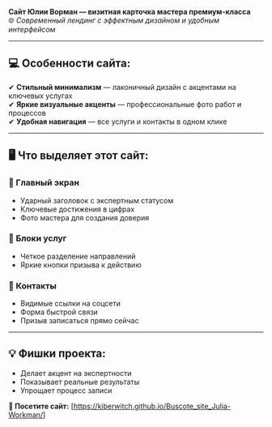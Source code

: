 **Сайт Юлии Ворман — визитная карточка мастера премиум-класса**  
🌐 *Современный лендинг с эффектным дизайном и удобным интерфейсом*  

---  

## **💻 Особенности сайта:**  
✔ **Стильный минимализм** — лаконичный дизайн с акцентами на ключевых услугах  
✔ **Яркие визуальные акценты** — профессиональные фото работ и процессов  
✔ **Удобная навигация** — все услуги и контакты в одном клике  

---  

## **🖥 Что выделяет этот сайт:**  
### **📌 Главный экран**  
- Ударный заголовок с экспертным статусом  
- Ключевые достижения в цифрах  
- Фото мастера для создания доверия  

### **🎯 Блоки услуг**  
- Четкое разделение направлений  
- Яркие кнопки призыва к действию  

### **📲 Контакты**  
- Видимые ссылки на соцсети  
- Форма быстрой связи  
- Призыв записаться прямо сейчас  

---  

## **💡 Фишки проекта:**  
- Делает акцент на экспертности  
- Показывает реальные результаты  
- Упрощает процесс записи  

**🔗 Посетите сайт:** [https://kiberwitch.github.io/Buscote_site_Julia-Workman/]  

